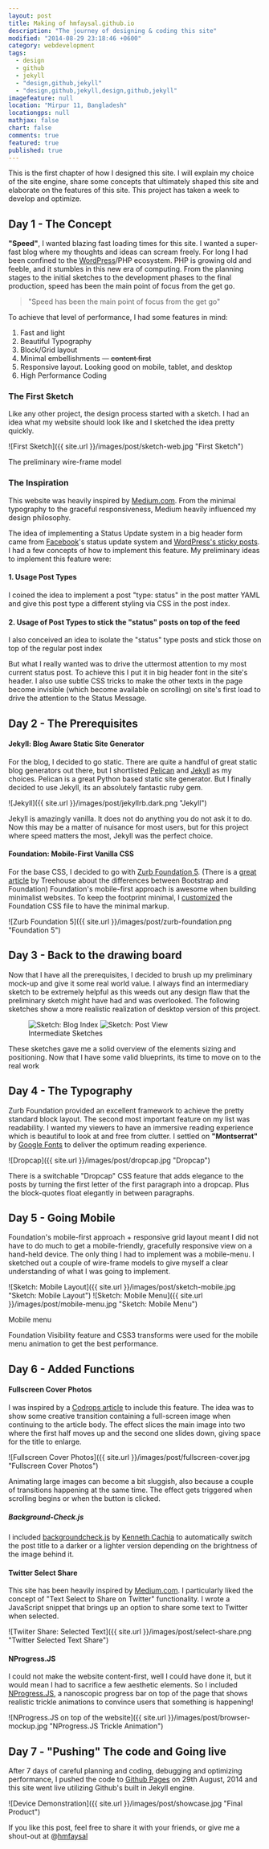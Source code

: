 ```yaml
---
layout: post
title: Making of hmfaysal.github.io
description: "The journey of designing & coding this site"
modified: "2014-08-29 23:18:46 +0600"
category: webdevelopment
tags: 
  - design
  - github
  - jekyll
  - "design,github,jekyll"
  - "design,github,jekyll,design,github,jekyll"
imagefeature: null
location: "Mirpur 11, Bangladesh"
locationgps: null
mathjax: false
chart: false
comments: true
featured: true
published: true
---
```


This is the first chapter of how I designed this site. I will explain my choice of the site engine, share some concepts that ultimately shaped this site and elaborate on the features of this site. This project has taken a week to develop and optimize.

## Day 1 - The Concept

**"Speed"**, I wanted blazing fast loading times for this site. I wanted a super-fast blog where my thoughts and ideas can scream freely. For long I had been confined to the [WordPress](http://wordpress.org/)/PHP ecosystem. PHP is growing old and feeble, and it stumbles in this new era of computing. From the planning stages to the initial sketches to the development phases to the final production, speed has been the main point of focus from the get go.

> "Speed has been the main point of focus from the get go"

To achieve that level of performance, I had some features in mind:

1. Fast and light
2. Beautiful Typography
3. Block/Grid layout
4. Minimal embellishments — <del>content first</del>
5. Responsive layout. Looking good on mobile, tablet, and desktop
6. High Performance Coding

### The First Sketch

Like any other project, the design process started with a sketch. I had an idea what my website should look like and I sketched the idea pretty quickly.

![First Sketch]({{ site.url }}/images/post/sketch-web.jpg "First Sketch")
<figcaption>The preliminary wire-frame model</figcaption>

### The Inspiration

This website was heavily inspired by [Medium.com](https://medium.com/). From the minimal typography to the graceful responsiveness, Medium heavily influenced my design philosophy.

The idea of implementing a Status Update system in a big header form came from [Facebook](http://www.facebook.com)'s status update system and [WordPress's sticky posts](http://codex.wordpress.org/Sticky_Posts). I had a few concepts of how to implement this feature. My preliminary ideas to implement this feature were:

#### 1. Usage Post Types

I coined the idea to implement a post "type: status" in the post matter YAML and give this post type a different styling via CSS in the post index.

#### 2. Usage of Post Types to stick the "status" posts on top of the feed

I also conceived an idea to isolate the "status" type posts and stick those on top of the regular post index

But what I really wanted was to drive the uttermost attention to my most current status post. To achieve this I put it in big header font in the site's header. I also use subtle CSS tricks to make the other texts in the page become invisible (which become available on scrolling) on site's first load to drive the attention to the Status Message.

## Day 2 - The Prerequisites

#### Jekyll: Blog Aware Static Site Generator

For the blog, I decided to go static. There are quite a handful of great static blog generators out there, but I shortlisted [Pelican](http://blog.getpelican.com/) and [Jekyll](http://jekyllrb.com/) as my choices. Pelican is a great Python based static site generator. But I finally decided to use Jekyll, its an absolutely fantastic ruby gem.

![Jekyll]({{ site.url }}/images/post/jekyllrb.dark.png "Jekyll")

Jekyll is amazingly vanilla. It does not do anything you do not ask it to do. Now this may be a matter of nuisance for most users, but for this project where speed matters the most, Jekyll was the perfect choice.

#### Foundation: Mobile-First Vanilla CSS

For the base CSS, I decided to go with [Zurb Foundation 5](http://foundation.zurb.com/). (There is a [great article](http://blog.teamtreehouse.com/use-bootstrap-or-foundation) by Treehouse about the differences between Bootstrap and Foundation) Foundation's mobile-first approach is awesome when building minimalist websites. To keep the footprint minimal, I [customized](http://foundation.zurb.com/develop/download.html#customizeFoundation) the Foundation CSS file to have the minimal markup.

![Zurb Foundation 5]({{ site.url }}/images/post/zurb-foundation.png "Foundation 5")


## Day 3 - Back to the drawing board

Now that I have all the prerequisites, I decided to brush up my preliminary mock-up and give it some real world value. I always find an intermediary sketch to be extremely helpful as this weeds out any design flaw that the preliminary sketch might have had and was overlooked. The following sketches show a more realistic realization of desktop version of this project.

<figure class="half">
<img src="{{ site.url }}/images/post/Index-Diagram.png" title="Sketch: Blog Index" />
<img src="{{ site.url }}/images/post/Post-Diagram.png" title="Sketch: Post View" />
<figcaption>Intermediate Sketches</figcaption>
</figure>

These sketches gave me a solid overview of the elements sizing and positioning. Now that I have some valid blueprints, its time to move on to the real work


## Day 4 - The Typography

Zurb Foundation provided an excellent framework to achieve the pretty standard block layout. The second most important feature on my list was readability. I wanted my viewers to have an immersive reading experience which is beautiful to look at and free from clutter. I settled on **"Montserrat"** by [Google Fonts](https://www.google.com/fonts) to deliver the optimum reading experience.

![Dropcap]({{ site.url }}/images/post/dropcap.jpg "Dropcap")

There is a switchable "Dropcap" CSS feature that adds elegance to the posts by turning the first letter of the first paragraph into a dropcap. Plus the block-quotes float elegantly in between paragraphs.

## Day 5 - Going Mobile

Foundation's mobile-first approach + responsive grid layout meant I did not have to do much to get a mobile-friendly, gracefully responsive view on a hand-held device. The only thing I had to implement was a mobile-menu. I sketched out a couple of wire-frame models to give myself a clear understanding of what I was going to implement.

![Sketch: Mobile Layout]({{ site.url }}/images/post/sketch-mobile.jpg "Sketch: Mobile Layout")
![Sketch: Mobile Menu]({{ site.url }}/images/post/mobile-menu.jpg "Sketch: Mobile Menu")
<figcaption>Mobile menu</figcaption>

Foundation Visibility feature and CSS3 transforms were used for the mobile menu animation to get the best performance.

## Day 6 - Added Functions

#### Fullscreen Cover Photos

I was inspired by a [Codrops article](http://tympanus.net/codrops/2014/05/22/inspiration-for-article-intro-effects/) to include this feature. The idea was to show some creative transition containing a full-screen image when continuing to the article body. The effect slices the main image into two where the first half moves up and the second one slides down, giving space for the title to enlarge.

![Fullscreen Cover Photos]({{ site.url }}/images/post/fullscreen-cover.jpg "Fullscreen Cover Photos")

Animating large images can become a bit sluggish, also because a couple of transitions happening at the same time. The effect gets triggered when scrolling begins or when the button is clicked.

##### Background-Check.js

I included [backgroundcheck.js](http://www.kennethcachia.com/background-check/) by [Kenneth Cachia](http://www.kennethcachia.com/) to automatically switch the post title to a darker or a lighter version depending on the brightness of the image behind it.

#### Twitter Select Share

This site has been heavily inspired by [Medium.com](https://medium.com/). I particularly liked the concept of "Text Select to Share on Twitter" functionality. I wrote a JavaScript snippet that brings up an option to share some text to Twitter when selected.

![Twiiter Share: Selected Text]({{ site.url }}/images/post/select-share.png "Twitter Selected Text Share")

#### NProgress.JS

I could not make the website content-first, well I could have done it, but it would mean I had to sacrifice a few aesthetic elements. So I included [NProgress.JS](http://ricostacruz.com/nprogress/), a nanoscopic progress bar on top of the page that shows realistic trickle animations to convince users that something is happening!

![NProgress.JS on top of the website]({{ site.url }}/images/post/browser-mockup.jpg "NProgress.JS Trickle Animation")

## Day 7 - "Pushing" The code and Going live

After 7 days of careful planning and coding, debugging and optimizing performance, I pushed the code to [Github Pages](https://pages.github.com/) on 29th August, 2014 and this site went live utilizing Github's built in Jekyll engine.

![Device Demonstration]({{ site.url }}/images/post/showcase.jpg "Final Product")

If you like this post, feel free to share it with your friends, or give me a shout-out at @[hmfaysal](https://twitter.com/hmfaysal)